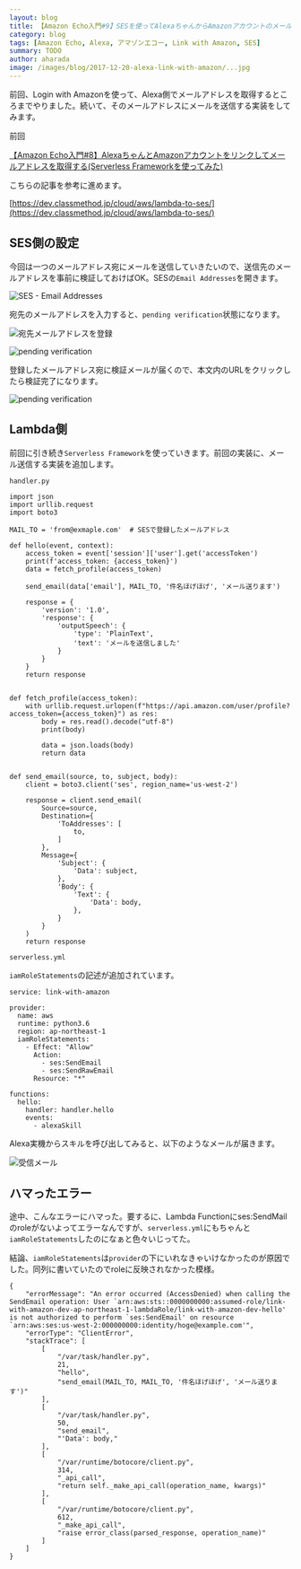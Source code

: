 ```yaml
---
layout: blog
title: 【Amazon Echo入門#9】SESを使ってAlexaちゃんからAmazonアカウントのメールアドレスにメールを送る
category: blog
tags: [Amazon Echo, Alexa, アマゾンエコー, Link with Amazon, SES]
summary: TODO
author: aharada
image: /images/blog/2017-12-20-alexa-link-with-amazon/...jpg
---
```


前回、Login with Amazonを使って、Alexa側でメールアドレスを取得するところまでやりました。続いて、そのメールアドレスにメールを送信する実装をしてみます。

前回

[【Amazon Echo入門#8】AlexaちゃんとAmazonアカウントをリンクしてメールアドレスを取得する(Serverless Frameworkを使ってみた)](/blog/2017-12-21-alexa-lwa-ses)

こちらの記事を参考に進めます。

[https://dev.classmethod.jp/cloud/aws/lambda-to-ses/](https://dev.classmethod.jp/cloud/aws/lambda-to-ses/)

## SES側の設定

今回は一つのメールアドレス宛にメールを送信していきたいので、送信先のメールアドレスを事前に検証しておけばOK。SESの`Email Addresses`を開きます。

![SES - Email Addresses](/images/blog/2017-12-21-alexa-lwa-ses/verify-email.png)

宛先のメールアドレスを入力すると、`pending verification`状態になります。

![宛先メールアドレスを登録](/images/blog/2017-12-21-alexa-lwa-ses/verify-email2.png)

![pending verification](/images/blog/2017-12-21-alexa-lwa-ses/verify-email3.png)

登録したメールアドレス宛に検証メールが届くので、本文内のURLをクリックしたら検証完了になります。

![pending verification](/images/blog/2017-12-21-alexa-lwa-ses/verify-email4.png)

## Lambda側

前回に引き続き`Serverless Framework`を使っていきます。前回の実装に、メール送信する実装を追加します。

`handler.py`

```
import json
import urllib.request
import boto3

MAIL_TO = 'from@exmaple.com'  # SESで登録したメールアドレス

def hello(event, context):
    access_token = event['session']['user'].get('accessToken')
    print(f'access_token: {access_token}')
    data = fetch_profile(access_token)

    send_email(data['email'], MAIL_TO, '件名ほげほげ', 'メール送ります')

    response = {
        'version': '1.0',
        'response': {
            'outputSpeech': {
                'type': 'PlainText',
                'text': 'メールを送信しました'
            }
        }
    }
    return response


def fetch_profile(access_token):
    with urllib.request.urlopen(f"https://api.amazon.com/user/profile?access_token={access_token}") as res:
        body = res.read().decode("utf-8")
        print(body)

        data = json.loads(body)
        return data


def send_email(source, to, subject, body):
    client = boto3.client('ses', region_name='us-west-2')

    response = client.send_email(
        Source=source,
        Destination={
            'ToAddresses': [
                to,
            ]
        },
        Message={
            'Subject': {
                'Data': subject,
            },
            'Body': {
                'Text': {
                    'Data': body,
                },
            }
        }
    )
    return response
```

`serverless.yml`

`iamRoleStatements`の記述が追加されています。

```
service: link-with-amazon

provider:
  name: aws
  runtime: python3.6
  region: ap-northeast-1
  iamRoleStatements:
    - Effect: "Allow"
      Action:
        - ses:SendEmail
        - ses:SendRawEmail
      Resource: "*"

functions:
  hello:
    handler: handler.hello
    events:
      - alexaSkill
```

Alexa実機からスキルを呼び出してみると、以下のようなメールが届きます。

![受信メール](/images/blog/2017-12-21-alexa-lwa-ses/result.png)

## ハマったエラー

途中、こんなエラーにハマった。要するに、Lambda Functionにses:SendMailのroleがないよってエラーなんですが、`serverless.yml`にもちゃんと`iamRoleStatements`したのになぁと色々いじってた。

結論、`iamRoleStatements`は`provider`の下にいれなきゃいけなかったのが原因でした。同列に書いていたのでroleに反映されなかった模様。

```
{
    "errorMessage": "An error occurred (AccessDenied) when calling the SendEmail operation: User `arn:aws:sts::0000000000:assumed-role/link-with-amazon-dev-ap-northeast-1-lambdaRole/link-with-amazon-dev-hello' is not authorized to perform `ses:SendEmail' on resource `arn:aws:ses:us-west-2:000000000:identity/hoge@example.com'",
    "errorType": "ClientError",
    "stackTrace": [
        [
            "/var/task/handler.py",
            21,
            "hello",
            "send_email(MAIL_TO, MAIL_TO, '件名ほげほげ', 'メール送ります')"
        ],
        [
            "/var/task/handler.py",
            50,
            "send_email",
            "'Data': body,"
        ],
        [
            "/var/runtime/botocore/client.py",
            314,
            "_api_call",
            "return self._make_api_call(operation_name, kwargs)"
        ],
        [
            "/var/runtime/botocore/client.py",
            612,
            "_make_api_call",
            "raise error_class(parsed_response, operation_name)"
        ]
    ]
}
```
